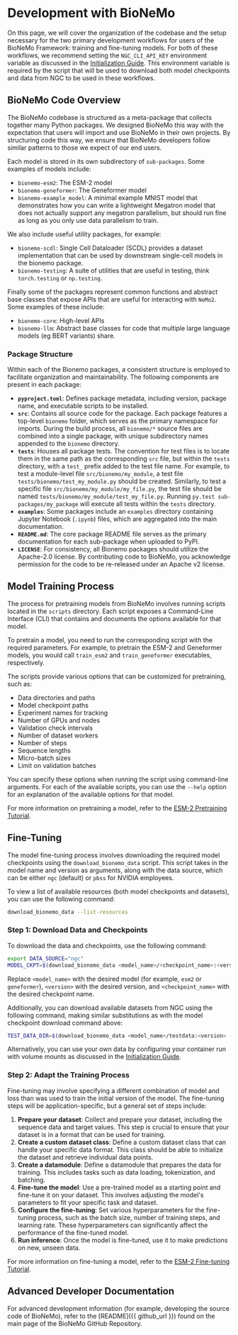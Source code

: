 # Development with BioNeMo

On this page, we will cover the organization of the codebase and the setup necessary for the two primary development
workflows for users of the BioNeMo Framework: training and fine-tuning models. For both of these workflows, we recommend
setting the `NGC_CLI_API_KEY` environment variable as discussed in the [Initialization Guide](./initialization-guide.md).
This environment variable is required by the script that will be used to download both model checkpoints and data from NGC
to be used in these workflows.

## BioNeMo Code Overview

The BioNeMo codebase is structured as a meta-package that collects together many Python packages. We designed BioNeMo
this way with the expectation that users will import and use BioNeMo in their own projects. By structuring code this way,
we ensure that BioNeMo developers follow similar patterns to those we expect of our end users.

Each model is stored in its own subdirectory of `sub-packages`. Some examples of models include:

* `bionemo-esm2`: The ESM-2 model
* `bionemo-geneformer`: The Geneformer model
* `bionemo-example_model`: A minimal example MNIST model that demonstrates how you can write a lightweight
    Megatron model that does not actually support any megatron parallelism, but should run fine as long as you only use
    data parallelism to train.

We also include useful utility packages, for example:

* `bionemo-scdl`: Single Cell Dataloader (SCDL) provides a dataset implementation that can be used by
    downstream single-cell models in the bionemo package.
* `bionemo-testing`: A suite of utilities that are useful in testing, think `torch.testing` or `np.testing`.

Finally some of the packages represent common functions and abstract base classes that expose APIs that are useful for
interacting with `NeMo2`. Some examples of these include:

* `bionemo-core`: High-level APIs
* `bionemo-llm`: Abstract base classes for code that multiple large language models (eg BERT variants) share.

### Package Structure

Within each of the Bionemo packages, a consistent structure is employed to facilitate organization and maintainability.
The following components are present in each package:

* **`pyproject.toml`**: Defines package metadata, including version, package name, and executable scripts to be installed.
* **`src`**: Contains all source code for the package. Each package features a top-level `bionemo` folder, which serves
    as the primary namespace for imports. During the build process, all `bionemo/*` source files are combined into a
    single package, with unique subdirectory names appended to the `bionemo` directory.
* **`tests`**: Houses all package tests. The convention for test files is to locate them in the same path as the
    corresponding `src` file, but within the `tests` directory, with a `test_` prefix added to the test file name. For
    example, to test a module-level file `src/bionemo/my_module`, a test file `tests/bionemo/test_my_module.py` should
    be created. Similarly, to test a specific file `src/bionemo/my_module/my_file.py`, the test file should be named
    `tests/bionemo/my_module/test_my_file.py`. Running `py.test sub-packages/my_package` will execute all tests within
    the `tests` directory.
* **`examples`**: Some packages include an `examples` directory containing Jupyter Notebook (`.ipynb`) files, which are
    aggregated into the main documentation.
* **`README.md`**: The core package README file serves as the primary documentation for each sub-package when uploaded
    to PyPI.
* **`LICENSE`**: For consistency, all Bionemo packages should utilize the Apache-2.0 license. By contributing code to
    BioNeMo, you acknowledge permission for the code to be re-released under an Apache v2 license.

## Model Training Process

The process for pretraining models from BioNeMo involves running scripts located in the `scripts` directory. Each script
exposes a Command-Line Interface (CLI) that contains and documents the options available for that model.

To pretrain a model, you need to run the corresponding script with the required parameters. For example, to pretrain the
ESM-2 and Geneformer models, you would call `train_esm2` and `train_geneformer` executables, respectively.

The scripts provide various options that can be customized for pretraining, such as:

* Data directories and paths
* Model checkpoint paths
* Experiment names for tracking
* Number of GPUs and nodes
* Validation check intervals
* Number of dataset workers
* Number of steps
* Sequence lengths
* Micro-batch sizes
* Limit on validation batches

You can specify these options when running the script using command-line arguments. For each of the available scripts,
you can use the `--help` option for an explanation of the available options for that model.

For more information on pretraining a model, refer to the [ESM-2 Pretraining Tutorial](../examples/bionemo-esm2/pretrain.md).

## Fine-Tuning

The model fine-tuning process involves downloading the required model checkpoints using the `download_bionemo_data`
script. This script takes in the model name and version as arguments, along with the data source, which can be either
`ngc` (default) or `pbss` for NVIDIA employees.

To view a list of available resources (both model checkpoints and datasets), you can use the following command:

```bash
download_bionemo_data --list-resources
```

### Step 1: Download Data and Checkpoints

To download the data and checkpoints, use the following command:

```bash
export DATA_SOURCE="ngc"
MODEL_CKPT=$(download_bionemo_data <model_name>/<checkpoint_name>:<version> --source $DATA_SOURCE);
```

Replace `<model_name>` with the desired model (for example, `esm2` or `geneformer`), `<version>` with the desired
version, and `<checkpoint_name>` with the desired checkpoint name.

Additionally, you can download available datasets from NGC using the following command, making similar substitutions as
with the model checkpoint download command above:

```bash
TEST_DATA_DIR=$(download_bionemo_data <model_name>/testdata:<version> --source $DATA_SOURCE);
```

Alternatively, you can use your own data by configuring your container run with volume mounts as discussed in the
[Initialization Guide](./initialization-guide.md).

### Step 2: Adapt the Training Process

Fine-tuning may involve specifying a different combination of model and loss than was used to train the initial version
of the model. The fine-tuning steps will be application-specific, but a general set of steps include:

1. **Prepare your dataset**: Collect and prepare your dataset, including the sequence data and target values. This step is
    crucial to ensure that your dataset is in a format that can be used for training.
2. **Create a custom dataset class**: Define a custom dataset class that can handle your specific data format. This class should
    be able to initialize the dataset and retrieve individual data points.
3. **Create a datamodule**: Define a datamodule that prepares the data for training. This includes tasks such as data loading,
    tokenization, and batching.
4. **Fine-tune the model**: Use a pre-trained model as a starting point and fine-tune it on your dataset. This involves
    adjusting the model's parameters to fit your specific task and dataset.
5. **Configure the fine-tuning**: Set various hyperparameters for the fine-tuning process, such as the batch size, number of
    training steps, and learning rate. These hyperparameters can significantly affect the performance of the fine-tuned
    model.
6. **Run inference**: Once the model is fine-tuned, use it to make predictions on new, unseen data.

For more information on fine-tuning a model, refer to the [ESM-2 Fine-tuning
Tutorial](../examples/bionemo-esm2/finetune.md).

## Advanced Developer Documentation

For advanced development information (for example, developing the source code of BioNeMo), refer to the [README]({{ github_url }}) found on the main page of the BioNeMo GitHub Repository.
